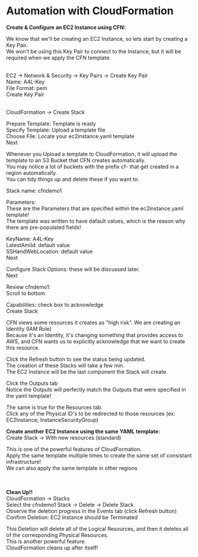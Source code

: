 # Automation with CloudFormation

**Create & Configure an EC2 Instance using CFN:**

We know that we'll be creating an EC2 Instance, so lets start by creating a Key Pair. \
We won't be using this Key Pair to connect to the Instance, but it will be required when we apply the CFN template.

\
EC2 → Network & Security → Key Pairs → Create Key Pair\
Name: A4L-Key \
File Format: pem \
Create Key Pair

\
CloudFormation → Create Stack

Prepare Template: Template is ready \
Specify Template: Upload a template file \
Choose File: Locate your ec2instance.yaml template \
Next

Whenever you Upload a template to CloudFormation, it will upload the template to an S3 Bucket that CFN creates automatically. \
You may notice a lot of buckets with the prefix cf- that get created in a region automatically. \
You can tidy things up and delete these if you want to.

Stack name: cfndemo1

Parameters: \
These are the Parameters that are specified within the ec2instance.yaml template! \
The template was written to have dafault values, which is the reason why there are pre-populated fields!

KeyName: A4L-Key \
LatestAmiId: default value \
SSHandWebLocation: default value \
Next

Configure Stack Options: these will be discussed later. \
Next

Review cfndemo1: \
Scroll to bottom

Capabilities: check box to acknowledge \
Create Stack

CFN views some resources it creates as "high risk". We are creating an Identity (IAM Role) \
Because it's an Identity, it's changing something that provides access to AWS, and CFN wants us to explicitly acknowledge that we want to create this resource.

Click the Refresh button to see the status being updated. \
The creation of these Stacks will take a few min. \
The EC2 Instance will be the last component the Stack will create.

Click the Outputs tab \
Notice the Outputs will perfectly match the Outputs that were specified in the yaml template!

The same is true for the Resources tab. \
Click any of the Physical ID's to be redirected to those resources (ex: EC2Instance; InstanceSecurityGroup)

**Create another EC2 Instance using the same YAML template:** \
Create Stack → With new resources (standard)

This is one of the powerful features of CloudFormation. \
Apply the same template multiple times to create the same set of consistant infrastructure! \
We can also apply the same template in other regions

\
\
**Clean Up!!**\
CloudFormation → Stacks \
Select the cfndemo1 Stack → Delete → Delete Stack \
Observe the deletion progress in the Events tab (click Refresh button) \
Confirm Deletion: EC2 Instance should be Terminated

This Deletion will delete all of the Logical Resources, and then it deletes all of the corresponding Physical Resources. \
This is another powerful feature. \
CloudFormation cleans up after itself!
